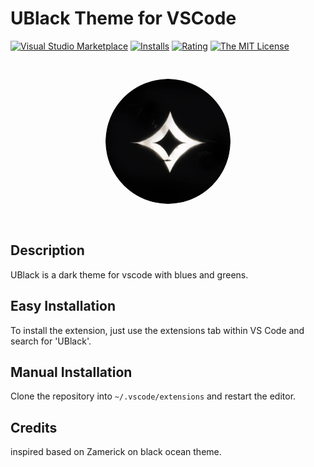 # UBlack Theme for VSCode

[![Visual Studio Marketplace](https://img.shields.io/vscode-marketplace/v/firassziedan.UBlack.svg)](https://marketplace.visualstudio.com/items?itemName=firassziedan.UBlack)
[![Installs](https://img.shields.io/vscode-marketplace/d/firassziedan.UBlack.svg)](https://marketplace.visualstudio.com/items?itemName=firassziedan.UBlack)
[![Rating](https://img.shields.io/vscode-marketplace/r/firassziedan.UBlack.svg)](https://marketplace.visualstudio.com/items?itemName=firassziedan.UBlack)
[![The MIT License](https://flat.badgen.net/badge/license/MIT/orange)](http://opensource.org/licenses/MIT)


<p align="center">
<img src="ublack.png" width="200" style="margin: 30px auto; border-radius: 50%" />
</p>

## Description

UBlack is a dark theme for vscode with blues and greens.


## Easy Installation

To install the extension, just use the extensions tab within VS Code and search for 'UBlack'.

## Manual Installation

Clone the repository into `~/.vscode/extensions` and restart the editor.

## Credits
inspired based on Zamerick on black ocean theme.
